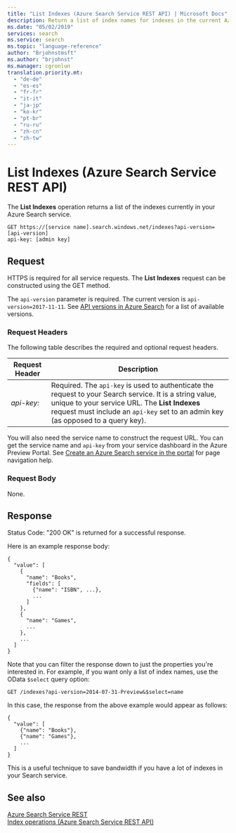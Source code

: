 ```yaml
---
title: "List Indexes (Azure Search Service REST API) | Microsoft Docs"
description: Return a list of index names for indexes in the current Azure Search service.
ms.date: "05/02/2019"
services: search
ms.service: search
ms.topic: "language-reference"
author: "Brjohnstmsft"
ms.author: "brjohnst"
ms.manager: cgronlun
translation.priority.mt:
  - "de-de"
  - "es-es"
  - "fr-fr"
  - "it-it"
  - "ja-jp"
  - "ko-kr"
  - "pt-br"
  - "ru-ru"
  - "zh-cn"
  - "zh-tw"
---
```

# List Indexes (Azure Search Service REST API)
  The **List Indexes** operation returns a list of the indexes currently in your Azure Search service.  

```  
GET https://[service name].search.windows.net/indexes?api-version=[api-version]  
api-key: [admin key]  
```  

## Request  
 HTTPS is required for all service requests. The **List Indexes** request can be constructed using the GET method.  

 The `api-version` parameter is required. The current version is `api-version=2017-11-11`. See [API versions in Azure Search](https://docs.microsoft.com/azure/search/search-api-versions) for a list of available versions.  

### Request Headers  
 The following table describes the required and optional request headers.  

|Request Header|Description|  
|--------------------|-----------------|  
|*api-key:*|Required. The `api-key` is used to authenticate the request to your Search service. It is a string value, unique to your service URL. The **List Indexes** request must include an `api-key` set to an admin key (as opposed to a query key).|  

 You will also need the service name to construct the request URL. You can get the service name and `api-key` from your service dashboard in the Azure Preview Portal. See [Create an Azure Search service in the portal](https://azure.microsoft.com/documentation/articles/search-create-service-portal/) for page navigation help.  

### Request Body  
 None.  

## Response  
 Status Code: "200 OK" is returned for a successful response.  

 Here is an example response body:  

```  
{  
  "value": [  
    {  
      "name": "Books",  
      "fields": [  
        {"name": "ISBN", ...},  
        ...  
      ]  
    },  
    {  
      "name": "Games",  
      ...  
    },  
    ...  
  ]  
}  
```  

 Note that you can filter the response down to just the properties you're interested in. For example, if you want only a list of index names, use the OData `$select` query option:  

```  
GET /indexes?api-version=2014-07-31-Preview&$select=name  
```  

 In this case, the response from the above example would appear as follows:  

```  
{  
  "value": [  
    {"name": "Books"},  
    {"name": "Games"},  
    ...  
  ]  
}  
```  

 This is a useful technique to save bandwidth if you have a lot of indexes in your Search service.  

## See also  
 [Azure Search Service REST](index.md)   
 [Index operations &#40;Azure Search Service REST API&#41;](index-operations.md)  
